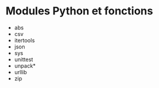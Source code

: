 # Modules Python et fonctions

- abs
- csv
- itertools
- json
- sys
- unittest
- unpack*
- urllib
- zip


